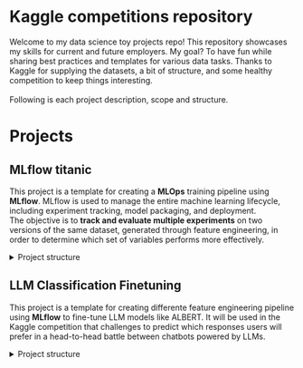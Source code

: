 # Kaggle competitions repository

Welcome to my data science toy projects repo! This repository showcases my skills for current and future employers. My goal? To have fun while sharing best practices and templates for various data tasks. Thanks to Kaggle for supplying the datasets, a bit of structure, and some healthy competition to keep things interesting.
<br><br>
Following is each project description, scope and structure.
# Projects 

## MLflow titanic

This project is a template for creating a **MLOps** training pipeline using **MLflow**.
MLflow is used to manage the entire machine learning lifecycle, including experiment tracking, model packaging, and deployment.<br>
The objective is to **track and evaluate multiple experiments** on two versions of the same dataset, generated through feature engineering, in order to determine which set of variables performs more effectively.

<details>
  <summary>Project structure</summary>

  ### Data
  [Titanic - Machine Learning from Disaster](https://www.kaggle.com/competitions/titanic/data)

  ### Modeling and Methodology

  The exploratory data analysis **(EDA)** can be found in the `notebooks/`folder. <br>
  The `MLflow_titanic/titanic_feature_engineer.py` file contains 2 custom transformers used for feature engineering. `TitanicFeatureEngineer` adds 5 more features, `ExtendedTitanicFeatureEngineer` adds 12.<br>
  the `MLflow_titanic\classifiers_mlflow_experiments.py` run the experiment. It performs:
  
1. Get data and set up train-test split
2. Initialize MLflow
3. generate a pipeline **FE &rarr; model training** for each of the four chosen classifiers, the model parameters are fine-tuned via grid search. Each model will be tracked twice, once for each custom feature engineering transformer. Models:
    - Logistic Regression
    - Support Vector Classifier
    - Random Forest Classifier
    - Histogram-based Gradient Boosting Classification Tree  (cos it handles alone missing data)
4. `Sklearn pipelines` are used for preprocessing and modeling 

  ### Results
the model with the best performance is found to be the Random Forest Classifier over the  `TitanicFeatureEngineer` tranformer.

![_results.png](MLflow_titanic/mlflow_UI_results.png)

The `submission.py` file extracts the `submission.csv`, it obtained an 80% score on the Kaggle competition. 

</details>


## LLM Classification Finetuning

This project is a template for creating differente feature engineering pipeline using **MLflow** to fine-tune LLM models like ALBERT. It will be used in the Kaggle competition that challenges to predict which responses users will prefer in a head-to-head battle between chatbots powered by LLMs.

<details>
  <summary>Project structure</summary>

  ### Data
  [User interactions from the ChatBot Arena](https://www.kaggle.com/competitions/llm-classification-finetuning/data)

  ### Modeling and Methodology

  The exploratory data analysis **(EDA)** can be found in the `LLM_classification_finetuning/EDA.ipynb`. <br>
  The `LLM_classification_finetuning/FE1.ipynb` file one method for feature engineering. <br>
  The `LLM_classification_finetuning/FE2.ipynb` file a second method for feature engineering. <br>
  The `LLM_classification_finetuning/parameters.py` file creates a class that contains all the customized parameters. <br>
  The `LLM_classification_finetuning/get_data.py` file contains custom functions to retrieve the data. <br>
  The `LLM_classification_finetuning/preprocessing.py` file contains custom functions to preprocess/transform the data. <br>






